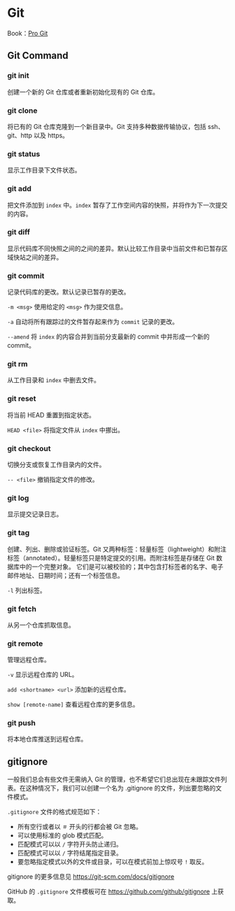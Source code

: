 # Git

Book：[Pro Git](https://git-scm.com/book/zh/v2)

## Git Command

### git init

创建一个新的 Git 仓库或者重新初始化现有的 Git 仓库。

### git clone

将已有的 Git 仓库克隆到一个新目录中。Git 支持多种数据传输协议，包括 ssh、git、http 以及 https。

### git status

显示工作目录下文件状态。

### git add

把文件添加到 `index` 中。`index` 暂存了工作空间内容的快照，并将作为下一次提交的内容。

### git diff

显示代码库不同快照之间的之间的差异。默认比较工作目录中当前文件和已暂存区域快站之间的差异。

### git commit

记录代码库的更改。默认记录已暂存的更改。

`-m <msg>` 使用给定的 `<msg>` 作为提交信息。

`-a` 自动将所有跟踪过的文件暂存起来作为 `commit` 记录的更改。

`--amend` 将 `index` 的内容合并到当前分支最新的 commit 中并形成一个新的 commit。

### git rm

从工作目录和 `index` 中删去文件。

### git reset

将当前 HEAD 重置到指定状态。

`HEAD <file>` 将指定文件从 `index` 中挪出。

### git checkout

切换分支或恢复工作目录内的文件。

`-- <file>` 撤销指定文件的修改。

### git log

显示提交记录日志。

### git tag 

创建、列出、删除或验证标签。Git 又两种标签：轻量标签（lightweight）和附注标签（annotated）。轻量标签只是特定提交的引用。而附注标签是存储在 Git 数据库中的一个完整对象。 它们是可以被校验的；其中包含打标签者的名字、电子邮件地址、日期时间；还有一个标签信息。

`-l` 列出标签。

### git fetch

从另一个仓库抓取信息。

### git remote

管理远程仓库。

`-v` 显示远程仓库的 URL。

`add <shortname> <url>` 添加新的远程仓库。

`show [remote-name]` 查看远程仓库的更多信息。

### git push

将本地仓库推送到远程仓库。

## gitignore

一般我们总会有些文件无需纳入 Git 的管理，也不希望它们总出现在未跟踪文件列表。在这种情况下，我们可以创建一个名为 .gitignore 的文件，列出要忽略的文件模式。

`.gitignore` 文件的格式规范如下：
* 所有空行或者以 `＃` 开头的行都会被 Git 忽略。
* 可以使用标准的 glob 模式匹配。
* 匹配模式可以以 `/` 字符开头防止递归。
* 匹配模式可以以 `/` 字符结尾指定目录。
* 要忽略指定模式以外的文件或目录，可以在模式前加上惊叹号 `!` 取反。

gitignore 的更多信息见 https://git-scm.com/docs/gitignore

GitHub 的 `.gitignore` 文件模板可在 https://github.com/github/gitignore 上获取。
